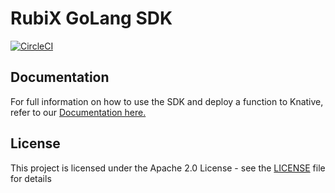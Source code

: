 # RubiX GoLang SDK

[![CircleCI](https://circleci.com/gh/rubixFunctions/r3x-golang-sdk.svg?style=svg)](https://circleci.com/gh/rubixFunctions/r3x-golang-sdk)

## Documentation
For full information on how to use the SDK and deploy a function to Knative, refer to our [Documentation here.](https://github.com/rubixFunctions/r3x-docs/blob/master/README.md)

## License
This project is licensed under the Apache 2.0 License - see the [LICENSE](LICENSE) file for details